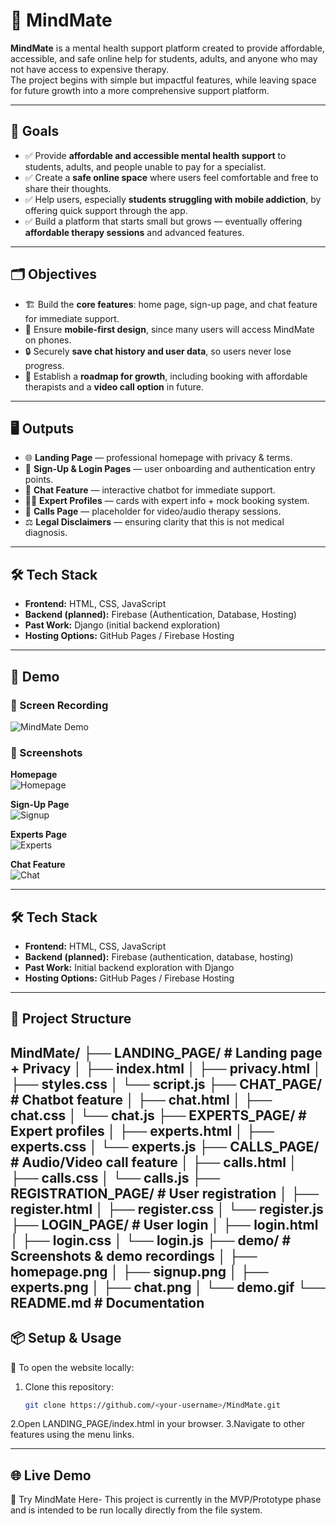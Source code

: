 # 🌿 MindMate

**MindMate** is a mental health support platform created to provide affordable, accessible, and safe online help for students, adults, and anyone who may not have access to expensive therapy.  
The project begins with simple but impactful features, while leaving space for future growth into a more comprehensive support platform.  

---

## 🎯 Goals
- ✅ Provide **affordable and accessible mental health support** to students, adults, and people unable to pay for a specialist.  
- ✅ Create a **safe online space** where users feel comfortable and free to share their thoughts.  
- ✅ Help users, especially **students struggling with mobile addiction**, by offering quick support through the app.  
- ✅ Build a platform that starts small but grows — eventually offering **affordable therapy sessions** and advanced features.  

---

## 🗂 Objectives
- 🏗️ Build the **core features**: home page, sign-up page, and chat feature for immediate support.  
- 📱 Ensure **mobile-first design**, since many users will access MindMate on phones.  
- 🔒 Securely **save chat history and user data**, so users never lose progress.  
- 📅 Establish a **roadmap for growth**, including booking with affordable therapists and a **video call option** in future.  

---

## 🖥️ Outputs
- 🌐 **Landing Page** — professional homepage with privacy & terms.  
- 🔑 **Sign-Up & Login Pages** — user onboarding and authentication entry points.  
- 💬 **Chat Feature** — interactive chatbot for immediate support.  
- 👩‍⚕️ **Expert Profiles** — cards with expert info + mock booking system.  
- 🎥 **Calls Page** — placeholder for video/audio therapy sessions.  
- ⚖️ **Legal Disclaimers** — ensuring clarity that this is not medical diagnosis.  

---

## 🛠️ Tech Stack
- **Frontend:** HTML, CSS, JavaScript  
- **Backend (planned):** Firebase (Authentication, Database, Hosting)  
- **Past Work:** Django (initial backend exploration)  
- **Hosting Options:** GitHub Pages / Firebase Hosting

---

## 🚀 Demo

### 🎥 Screen Recording  
![MindMate Demo](demo/demo.gif)

### 📸 Screenshots
**Homepage**  
![Homepage](demo/homepage.png)

**Sign-Up Page**  
![Signup](demo/signup.png)

**Experts Page**  
![Experts](demo/experts.png)

**Chat Feature**  
![Chat](demo/chat.png)

---

## 🛠️ Tech Stack
- **Frontend:** HTML, CSS, JavaScript  
- **Backend (planned):** Firebase (authentication, database, hosting)  
- **Past Work:** Initial backend exploration with Django  
- **Hosting Options:** GitHub Pages / Firebase Hosting  

---

## 📂 Project Structure

MindMate/
├── LANDING_PAGE/          # Landing page + Privacy
│   ├── index.html
│   ├── privacy.html
│   ├── styles.css
│   └── script.js
├── CHAT_PAGE/             # Chatbot feature
│   ├── chat.html
│   ├── chat.css
│   └── chat.js
├── EXPERTS_PAGE/          # Expert profiles
│   ├── experts.html
│   ├── experts.css
│   └── experts.js
├── CALLS_PAGE/            # Audio/Video call feature
│   ├── calls.html
│   ├── calls.css
│   └── calls.js
├── REGISTRATION_PAGE/     # User registration
│   ├── register.html
│   ├── register.css
│   └── register.js
├── LOGIN_PAGE/            # User login
│   ├── login.html
│   ├── login.css
│   └── login.js
├── demo/                  # Screenshots & demo recordings
│   ├── homepage.png
│   ├── signup.png
│   ├── experts.png
│   ├── chat.png
│   └── demo.gif
└── README.md              # Documentation
---

## 📦 Setup & Usage
📌 To open the website locally:
1. Clone this repository:  
   ```bash
   git clone https://github.com/<your-username>/MindMate.git
2.Open LANDING_PAGE/index.html in your browser.
3.Navigate to other features using the menu links.

---

## 🌐 Live Demo
🔗 Try MindMate Here- This project is currently in the MVP/Prototype phase and is intended to be run locally directly from the file system.
